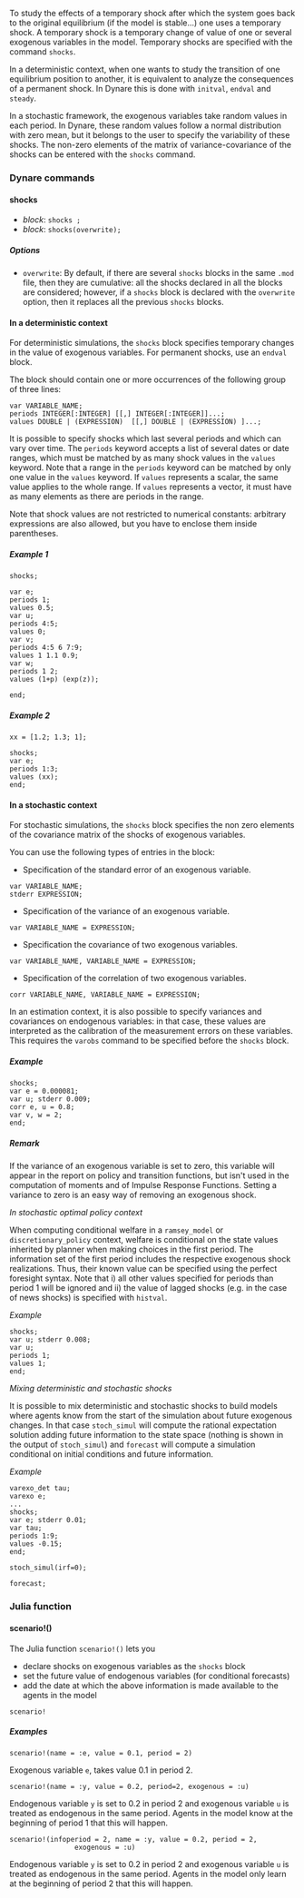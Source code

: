 To study the effects of a temporary shock
after which the system goes back to the original equilibrium (if the
model is stable...) one uses a temporary shock. A temporary shock is a temporary change of value
of one or several exogenous variables in the model. Temporary shocks are
specified with the command `shocks`.

In a deterministic context, when one wants to study the transition of
one equilibrium position to another, it is equivalent to analyze the
consequences of a permanent shock. In Dynare this is done with `initval`,
`endval` and `steady`.

In a stochastic framework, the exogenous variables take random values in
each period. In Dynare, these random values follow a normal distribution
with zero mean, but it belongs to the user to specify the variability of
these shocks. The non-zero elements of the matrix of variance-covariance
of the shocks can be entered with the `shocks` command.

### Dynare commands

#### shocks
- *block*: `shocks ;` 
- *block*: `shocks(overwrite);`

##### Options

- `overwrite`: By default, if there are several `shocks` blocks
in the same `.mod` file, then they are cumulative: all the shocks
declared in all the blocks are considered; however, if a `shocks` block is declared with the `overwrite` option, then it
replaces all the previous `shocks` blocks.

#### In a deterministic context

For deterministic simulations, the `shocks` block specifies temporary
changes in the value of exogenous variables. For permanent shocks, use
an `endval` block.

The block should contain one or more occurrences of the following group
of three lines:

```
var VARIABLE_NAME;
periods INTEGER[:INTEGER] [[,] INTEGER[:INTEGER]]...;
values DOUBLE | (EXPRESSION)  [[,] DOUBLE | (EXPRESSION) ]...;
```

It is possible to specify shocks which last several periods and which
can vary over time. The `periods` keyword accepts a list of several
dates or date ranges, which must be matched by as many shock values in
the `values` keyword. Note that a range in the `periods` keyword can be
matched by only one value in the `values` keyword. If `values`
represents a scalar, the same value applies to the whole range. If
`values` represents a vector, it must have as many elements as there are
periods in the range.

Note that shock values are not restricted to numerical constants:
arbitrary expressions are also allowed, but you have to enclose them
inside parentheses.

##### Example 1

```
shocks;

var e;
periods 1;
values 0.5;
var u;
periods 4:5;
values 0;
var v;
periods 4:5 6 7:9;
values 1 1.1 0.9;
var w;
periods 1 2;
values (1+p) (exp(z));

end;
```

##### Example 2

```
xx = [1.2; 1.3; 1];

shocks;
var e;
periods 1:3;
values (xx);
end;
```

#### In a stochastic context

For stochastic simulations, the `shocks` block specifies the non zero
elements of the covariance matrix of the shocks of exogenous variables.

You can use the following types of entries in the block:

-   Specification of the standard error of an exogenous variable.

```
var VARIABLE_NAME; 
stderr EXPRESSION;
```

-   Specification of the variance of an exogenous variable.

```
var VARIABLE_NAME = EXPRESSION;
```

-   Specification the covariance of two exogenous variables.

```
var VARIABLE_NAME, VARIABLE_NAME = EXPRESSION;
```

-   Specification of the correlation of two exogenous variables.

```
corr VARIABLE_NAME, VARIABLE_NAME = EXPRESSION;
```

In an estimation context, it is also possible to specify variances and
covariances on endogenous variables: in that case, these values are
interpreted as the calibration of the measurement errors on these
variables. This requires the `varobs` command to be specified before the
`shocks` block.

##### Example

```
shocks;
var e = 0.000081;
var u; stderr 0.009;
corr e, u = 0.8;
var v, w = 2;
end;
```

##### Remark

If the variance of an exogenous variable is set to zero, this variable
will appear in the report on policy and transition functions, but isn't
used in the computation of moments and of Impulse Response Functions.
Setting a variance to zero is an easy way of removing an exogenous
shock.


*In stochastic optimal policy context*

When computing conditional welfare in a `ramsey_model` or
`discretionary_policy` context, welfare is conditional on the state
values inherited by planner when making choices in the first period. The
information set of the first period includes the respective exogenous
shock realizations. Thus, their known value can be specified using the
perfect foresight syntax. Note that i) all other values specified for
periods than period 1 will be ignored and ii) the value of lagged shocks
(e.g. in the case of news shocks) is specified with `histval`.

*Example*

```
shocks;
var u; stderr 0.008;
var u;
periods 1;
values 1;
end;
```

*Mixing deterministic and stochastic shocks*

It is possible to mix deterministic and stochastic shocks to build
models where agents know from the start of the simulation about future
exogenous changes. In that case `stoch_simul` will compute the rational
expectation solution adding future information to the state space
(nothing is shown in the output of `stoch_simul`) and `forecast` will
compute a simulation conditional on initial conditions and future
information.

*Example*

```
varexo_det tau;
varexo e;
...
shocks;
var e; stderr 0.01;
var tau;
periods 1:9;
values -0.15;
end;

stoch_simul(irf=0);

forecast;
```
### Julia function

#### scenario!()
The Julia function `scenario!()` lets you
- declare shocks on exogenous variables as the `shocks` block
- set the future value of endogenous variables (for conditional
  forecasts)
- add the date at which the above information is made available to the
  agents in the model
  
```@docs
scenario!
```

##### Examples
```
scenario!(name = :e, value = 0.1, period = 2)
```
Exogenous variable `e`, takes value 0.1 in period 2.

```
scenario!(name = :y, value = 0.2, period=2, exogenous = :u)
```
Endogenous variable `y` is set to 0.2 in period 2 and exogenous
variable `u` is treated as endogenous in the same period. Agents in
the model know at the beginning of period 1 that this will happen.

```
scenario!(infoperiod = 2, name = :y, value = 0.2, period = 2,
                exogenous = :u)
```
Endogenous variable `y` is set to 0.2 in period 2 and exogenous
variable `u` is treated as endogenous in the same period. Agents in
the model only learn at the beginning of period 2 that this will happen.

